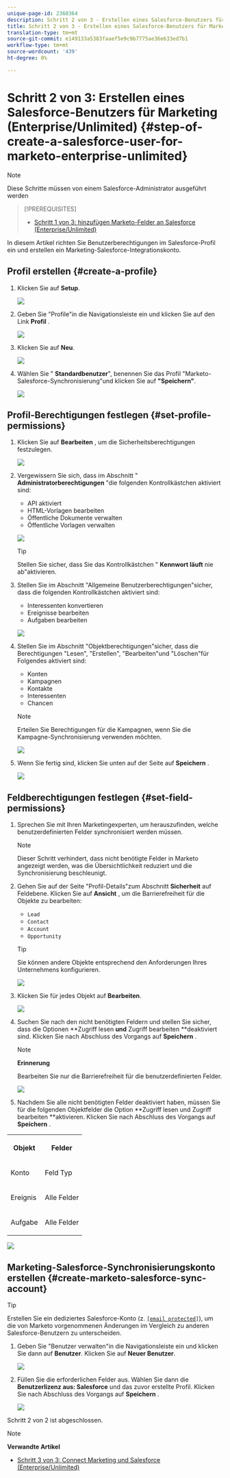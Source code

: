 ```yaml
---
unique-page-id: 2360364
description: Schritt 2 von 3 - Erstellen eines Salesforce-Benutzers für Marketing (Enterprise/Unlimited - Marketing Docs - Produktdokumentation
title: Schritt 2 von 3 - Erstellen eines Salesforce-Benutzers für Marketing (Enterprise/Unlimited)
translation-type: tm+mt
source-git-commit: e149133a5383faaef5e9c9b7775ae36e633ed7b1
workflow-type: tm+mt
source-wordcount: '439'
ht-degree: 0%

---
```



# Schritt 2 von 3: Erstellen eines Salesforce-Benutzers für Marketing (Enterprise/Unlimited) {#step-of-create-a-salesforce-user-for-marketo-enterprise-unlimited}

>[!NOTE]
>
>Diese Schritte müssen von einem Salesforce-Administrator ausgeführt werden

>[!PREREQUISITES]
>
>* [Schritt 1 von 3: hinzufügen Marketo-Felder an Salesforce (Enterprise/Unlimited)](step-1-of-3-add-marketo-fields-to-salesforce-enterprise-unlimited.md)

>



In diesem Artikel richten Sie Benutzerberechtigungen im Salesforce-Profil ein und erstellen ein Marketing-Salesforce-Integrationskonto.

## Profil erstellen {#create-a-profile}

1. Klicken Sie auf **Setup**.

   ![](assets/image2015-6-11-16-3a15-3a27.png)

1. Geben Sie &quot;Profile&quot;in die Navigationsleiste ein und klicken Sie auf den Link **Profil** .

   ![](assets/sfdc-profiles-hands.png)

1. Klicken Sie auf **Neu**.

   ![](assets/image2014-12-9-9-3a19-3a15.png)

1. Wählen Sie &quot; **Standardbenutzer**&quot;, benennen Sie das Profil &quot;Marketo-Salesforce-Synchronisierung&quot;und klicken Sie auf **&quot;Speichern&quot;**.

   ![](assets/image2014-12-9-9-3a19-3a22.png)

## Profil-Berechtigungen festlegen {#set-profile-permissions}

1. Klicken Sie auf **Bearbeiten** , um die Sicherheitsberechtigungen festzulegen.

   ![](assets/image2014-12-9-9-3a19-3a30.png)

1. Vergewissern Sie sich, dass im Abschnitt &quot; **Administratorberechtigungen** &quot;die folgenden Kontrollkästchen aktiviert sind:

   * API aktiviert
   * HTML-Vorlagen bearbeiten
   * Öffentliche Dokumente verwalten
   * Öffentliche Vorlagen verwalten

   ![](assets/image2014-12-9-9-3a19-3a38.png)

   >[!TIP]
   >
   >Stellen Sie sicher, dass Sie das Kontrollkästchen &quot; **Kennwort läuft** nie ab&quot;aktivieren.

1. Stellen Sie im Abschnitt &quot;Allgemeine Benutzerberechtigungen&quot;sicher, dass die folgenden Kontrollkästchen aktiviert sind:

   * Interessenten konvertieren
   * Ereignisse bearbeiten
   * Aufgaben bearbeiten

   ![](assets/image2014-12-9-9-3a19-3a47.png)

1. Stellen Sie im Abschnitt &quot;Objektberechtigungen&quot;sicher, dass die Berechtigungen &quot;Lesen&quot;, &quot;Erstellen&quot;, &quot;Bearbeiten&quot;und &quot;Löschen&quot;für Folgendes aktiviert sind:

   * Konten
   * Kampagnen
   * Kontakte
   * Interessenten
   * Chancen

   >[!NOTE]
   >
   >Erteilen Sie Berechtigungen für die Kampagnen, wenn Sie die Kampagne-Synchronisierung verwenden möchten.

   ![](assets/image2014-12-9-9-3a19-3a57.png)

1. Wenn Sie fertig sind, klicken Sie unten auf der Seite auf **Speichern** .

   ![](assets/image2014-12-9-9-3a20-3a5.png)

## Feldberechtigungen festlegen {#set-field-permissions}

1. Sprechen Sie mit Ihren Marketingexperten, um herauszufinden, welche benutzerdefinierten Felder synchronisiert werden müssen.

   >[!NOTE]
   >
   >Dieser Schritt verhindert, dass nicht benötigte Felder in Marketo angezeigt werden, was die Übersichtlichkeit reduziert und die Synchronisierung beschleunigt.

1. Gehen Sie auf der Seite &quot;Profil-Details&quot;zum Abschnitt **Sicherheit** auf Feldebene. Klicken Sie auf **Ansicht** , um die Barrierefreiheit für die Objekte zu bearbeiten:

   * `Lead`
   * `Contact`
   * `Account`
   * `Opportunity`

   >[!TIP]
   >
   >Sie können andere Objekte entsprechend den Anforderungen Ihres Unternehmens konfigurieren.

   ![](assets/image2014-12-9-9-3a20-3a14.png)

1. Klicken Sie für jedes Objekt auf **Bearbeiten**.

   ![](assets/sfdc-sync-field-edit1.png)

1. Suchen Sie nach den nicht benötigten Feldern und stellen Sie sicher, dass die Optionen **Zugriff lesen **und** Zugriff bearbeiten **deaktiviert sind. Klicken Sie nach Abschluss des Vorgangs auf **Speichern** .

   >[!NOTE]
   >
   >**Erinnerung**
   >
   >
   >Bearbeiten Sie nur die Barrierefreiheit für die benutzerdefinierten Felder.

   ![](assets/sfdc-sync-field-edit2.png)

1. Nachdem Sie alle nicht benötigten Felder deaktiviert haben, müssen Sie für die folgenden Objektfelder die Option **Zugriff lesen und Zugriff bearbeiten **aktivieren. Klicken Sie nach Abschluss des Vorgangs auf **Speichern** .

<table> 
 <tbody> 
  <tr> 
   <th colspan="1" rowspan="1"><p>Objekt</p></th> 
   <th colspan="1" rowspan="1"><p>Felder</p></th> 
  </tr> 
  <tr> 
   <td colspan="1" rowspan="1"><p>Konto</p></td> 
   <td colspan="1" rowspan="1"><p>Feld Typ</p></td> 
  </tr> 
  <tr> 
   <td colspan="1" rowspan="1"><p>Ereignis</p></td> 
   <td colspan="1" rowspan="1"><p>Alle Felder</p></td> 
  </tr> 
  <tr> 
   <td colspan="1" rowspan="1"><p>Aufgabe</p></td> 
   <td colspan="1" rowspan="1"><p>Alle Felder</p></td> 
  </tr> 
 </tbody> 
</table>

![](assets/sfdc-check-the-boxes.png)

## Marketing-Salesforce-Synchronisierungskonto erstellen {#create-marketo-salesforce-sync-account}

>[!TIP]
>
>Erstellen Sie ein dediziertes Salesforce-Konto (z. [`[email protected]`](http://docs.marketo.com/cdn-cgi/l/email-protection#89e4e8fbe2ecfde6c9f0e6fcfbeae6e4f9e8e7f0a7eae6e4)), um die von Marketo vorgenommenen Änderungen im Vergleich zu anderen Salesforce-Benutzern zu unterscheiden.

1. Geben Sie &quot;Benutzer verwalten&quot;in die Navigationsleiste ein und klicken Sie dann auf **Benutzer**. Klicken Sie auf **Neuer Benutzer**.

   ![](assets/sfdc-new-users.png)

1. Füllen Sie die erforderlichen Felder aus. Wählen Sie dann die **Benutzerlizenz aus: Salesforce** und das zuvor erstellte Profil. Klicken Sie nach Abschluss des Vorgangs auf **Speichern** .

   ![](assets/image2014-12-9-9-3a20-3a56.png)

Schritt 2 von 2 ist abgeschlossen.

>[!NOTE]
>
>**Verwandte Artikel**
>
>* [Schritt 3 von 3: Connect Marketing und Salesforce (Enterprise/Unlimited)](step-3-of-3-connect-marketo-and-salesforce-enterprise-unlimited.md)

>



